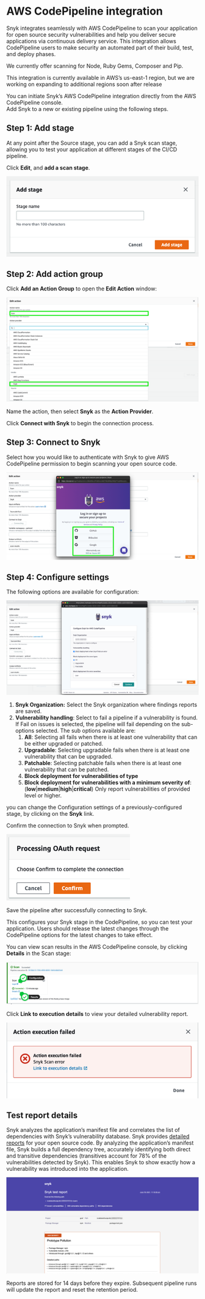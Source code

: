 # AWS CodePipeline integration

Snyk integrates seamlessly with AWS CodePipeline to scan your application for open source security vulnerabilities and help you deliver secure applications via continuous delivery service. This integration allows CodePipeline users to make security an automated part of their build, test, and deploy phases.

We currently offer scanning for Node, Ruby Gems, Composer and Pip.

This integration is currently available in AWS’s us-east-1 region, but we are working on expanding to additional regions soon after release

You can initiate Snyk’s AWS CodePipeline integration directly from the AWS CodePipeline console.  
Add Snyk to a new or existing pipeline using the following steps.

## Step 1: Add stage

At any point after the Source stage, you can add a Snyk scan stage, allowing you to test your application at different stages of the CI/CD pipeline.

Click **Edit**, and **add a scan stage**.

![](../../.gitbook/assets/aws-cp-add-stage.png)

## Step 2: Add action group

Click **Add an Action Group** to open the **Edit Action** window:

![](../../.gitbook/assets/aws-cp-edit-action.png)

Name the action, then select **Snyk** as the **Action Provider**.

Click **Connect with Snyk** to begin the connection process.

## Step 3: Connect to Snyk

Select how you would like to authenticate with Snyk to give AWS CodePipeline permission to begin scanning your open source code.

![](../../.gitbook/assets/snyk-cp-int-config.png)

## Step 4: Configure settings

The following options are available for configuration:

![](../../.gitbook/assets/configure.png)

1. **Snyk Organization:** Select the Snyk organization where findings reports are saved.
2. **Vulnerability handling**: Select to fail a pipeline if a vulnerability is found. If Fail on issues is selected, the pipeline will fail depending on the sub-options selected. The sub options available are:
   1. **All**: Selecting all fails when there is at least one vulnerability that can be either upgraded or patched.
   2. **Upgradable**: Selecting upgradable fails when there is at least one vulnerability that can be upgraded.
   3. **Patchable**: Selecting patchable fails when there is at least one vulnerability that can be patched.
   4. **Block deployment for vulnerabilities of type**
   5. **Block deployment for vulnerabilities with a minimum severity of**: \(**low**\|**medium**\|**high**\|**critical**\) Only report vulnerabilities of provided level or higher.

you can change the Configuration settings of a previously-configured stage, by clicking on the **Snyk** link.

Confirm the connection to Snyk when prompted.

![](../../.gitbook/assets/aws-cp-confirm-oauth.png)

Save the pipeline after successfully connecting to Snyk.

This configures your Snyk stage in the CodePipeline, so you can test your application. Users should release the latest changes through the CodePipeline options for the latest changes to take effect.

You can view scan results in the AWS CodePipeline console, by clicking **Details** in the Scan stage:

![](../../.gitbook/assets/aws-cp-findings-report.png)

Click **Link to execution details** to view your detailed vulnerability report.

![](../../.gitbook/assets/image4-2-.png)

## Test report details

Snyk analyzes the application’s manifest file and correlates the list of dependencies with Snyk’s vulnerability database. Snyk provides [detailed reports](https://support.snyk.io/hc/en-us/categories/360000598418-Reports-and-remediation) for your open source code. By analyzing the application’s manifest file, Snyk builds a full dependency tree, accurately identifying both direct and transitive dependencies \(transitives account for 78% of the vulnerabilities detected by Snyk\). This enables Snyk to show exactly how a vulnerability was introduced into the application.

![](../../.gitbook/assets/prototype.png)

Reports are stored for 14 days before they expire. Subsequent pipeline runs will update the report and reset the retention period.

